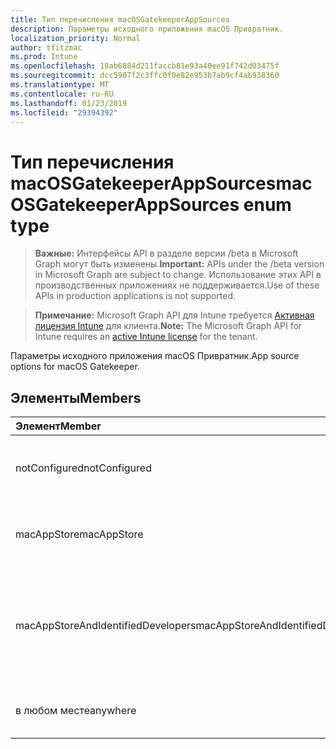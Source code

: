 ```yaml
---
title: Тип перечисления macOSGatekeeperAppSources
description: Параметры исходного приложения macOS Привратник.
localization_priority: Normal
author: tfitzmac
ms.prod: Intune
ms.openlocfilehash: 18ab6884d211faccb81e93a40ee91f742d03475f
ms.sourcegitcommit: dcc5907f2c3ffc0f0e82e953b7ab9cf4ab938360
ms.translationtype: MT
ms.contentlocale: ru-RU
ms.lasthandoff: 01/23/2019
ms.locfileid: "29394392"
---
```

# <a name="macosgatekeeperappsources-enum-type"></a><span data-ttu-id="354a4-103">Тип перечисления macOSGatekeeperAppSources</span><span class="sxs-lookup"><span data-stu-id="354a4-103">macOSGatekeeperAppSources enum type</span></span>

> <span data-ttu-id="354a4-104">**Важные:** Интерфейсы API в разделе версии /beta в Microsoft Graph могут быть изменены.</span><span class="sxs-lookup"><span data-stu-id="354a4-104">**Important:** APIs under the /beta version in Microsoft Graph are subject to change.</span></span> <span data-ttu-id="354a4-105">Использование этих API в производственных приложениях не поддерживается.</span><span class="sxs-lookup"><span data-stu-id="354a4-105">Use of these APIs in production applications is not supported.</span></span>

> <span data-ttu-id="354a4-106">**Примечание:** Microsoft Graph API для Intune требуется [Активная лицензия Intune](https://go.microsoft.com/fwlink/?linkid=839381) для клиента.</span><span class="sxs-lookup"><span data-stu-id="354a4-106">**Note:** The Microsoft Graph API for Intune requires an [active Intune license](https://go.microsoft.com/fwlink/?linkid=839381) for the tenant.</span></span>

<span data-ttu-id="354a4-107">Параметры исходного приложения macOS Привратник.</span><span class="sxs-lookup"><span data-stu-id="354a4-107">App source options for macOS Gatekeeper.</span></span>

## <a name="members"></a><span data-ttu-id="354a4-108">Элементы</span><span class="sxs-lookup"><span data-stu-id="354a4-108">Members</span></span>
|<span data-ttu-id="354a4-109">Элемент</span><span class="sxs-lookup"><span data-stu-id="354a4-109">Member</span></span>|<span data-ttu-id="354a4-110">Значение</span><span class="sxs-lookup"><span data-stu-id="354a4-110">Value</span></span>|<span data-ttu-id="354a4-111">Описание</span><span class="sxs-lookup"><span data-stu-id="354a4-111">Description</span></span>|
|:---|:---|:---|
|<span data-ttu-id="354a4-112">notConfigured</span><span class="sxs-lookup"><span data-stu-id="354a4-112">notConfigured</span></span>|<span data-ttu-id="354a4-113">0</span><span class="sxs-lookup"><span data-stu-id="354a4-113">0</span></span>|<span data-ttu-id="354a4-114">Значение по умолчанию устройства, без цели.</span><span class="sxs-lookup"><span data-stu-id="354a4-114">Device default value, no intent.</span></span>|
|<span data-ttu-id="354a4-115">macAppStore</span><span class="sxs-lookup"><span data-stu-id="354a4-115">macAppStore</span></span>|<span data-ttu-id="354a4-116">1</span><span class="sxs-lookup"><span data-stu-id="354a4-116">1</span></span>|<span data-ttu-id="354a4-117">Можно выполнять только приложения из Mac AppStore.</span><span class="sxs-lookup"><span data-stu-id="354a4-117">Only apps from the Mac AppStore can be run.</span></span>|
|<span data-ttu-id="354a4-118">macAppStoreAndIdentifiedDevelopers</span><span class="sxs-lookup"><span data-stu-id="354a4-118">macAppStoreAndIdentifiedDevelopers</span></span>|<span data-ttu-id="354a4-119">2</span><span class="sxs-lookup"><span data-stu-id="354a4-119">2</span></span>|<span data-ttu-id="354a4-120">Можно выполнять только приложения из Mac AppStore и разработчиков (en) определенного.</span><span class="sxs-lookup"><span data-stu-id="354a4-120">Only apps from the Mac AppStore and identified developers can be run.</span></span>|
|<span data-ttu-id="354a4-121">в любом месте</span><span class="sxs-lookup"><span data-stu-id="354a4-121">anywhere</span></span>|<span data-ttu-id="354a4-122">3</span><span class="sxs-lookup"><span data-stu-id="354a4-122">3</span></span>|<span data-ttu-id="354a4-123">Приложения в любом месте можно запускать.</span><span class="sxs-lookup"><span data-stu-id="354a4-123">Apps from anywhere can be run.</span></span>|




